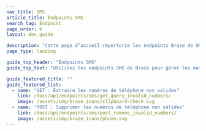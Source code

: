 ```yaml
---
nav_title: SMS
article_title: Endpoints SMS
search_tag: Endpoint
page_order: 6
layout: dev_guide

description: "Cette page d’accueil répertorie les endpoints Braze de SMS."
page_type: landing

guide_top_header: "Endpoints SMS"
guide_top_text: "Utilisez les endpoints SMS de Braze pour gérer les numéros de téléphone de vos utilisateurs dans vos groupes d’abonnement."

guide_featured_title: ""
guide_featured_list:
  - name: "GET : Extraire les numéros de téléphone non valides"
    link: /docs/api/endpoints/sms/get_query_invalid_numbers/
    image: /assets/img/braze_icons/clipboard-check.svg
  - name: "POST : Supprimer les numéros de téléphone non valides"
    link: /docs/api/endpoints/sms/post_remove_invalid_numbers/
    image: /assets/img/braze_icons/phone.svg
---
```

